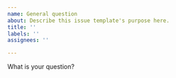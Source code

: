 ```yaml
---
name: General question
about: Describe this issue template's purpose here.
title: ''
labels: ''
assignees: ''

---
```


What is your question?
